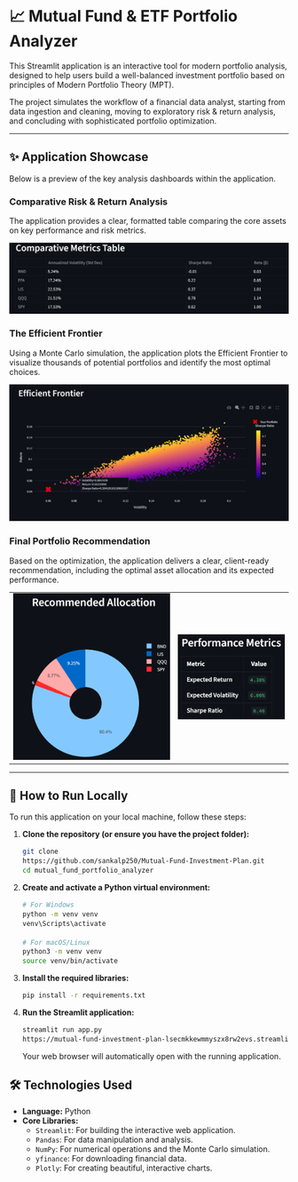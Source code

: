 # 📈 Mutual Fund & ETF Portfolio Analyzer

This Streamlit application is an interactive tool for modern portfolio analysis, designed to help users build a well-balanced investment portfolio based on principles of Modern Portfolio Theory (MPT).

The project simulates the workflow of a financial data analyst, starting from data ingestion and cleaning, moving to exploratory risk & return analysis, and concluding with sophisticated portfolio optimization.

---

## ✨ Application Showcase

Below is a preview of the key analysis dashboards within the application.

### Comparative Risk & Return Analysis
The application provides a clear, formatted table comparing the core assets on key performance and risk metrics.

![Comparative Metrics Table](assets/metrics_table.png)

### The Efficient Frontier
Using a Monte Carlo simulation, the application plots the Efficient Frontier to visualize thousands of potential portfolios and identify the most optimal choices.

![The Efficient Frontier Chart](assets/efficient_frontier.png)

### Final Portfolio Recommendation
Based on the optimization, the application delivers a clear, client-ready recommendation, including the optimal asset allocation and its expected performance.

<table>
  <tr>
    <td><img src="assets/optimal_allocation.png" alt="Optimal Allocation Pie Chart" width="100%"></td>
    <td><img src="assets/performance_metrics.png" alt="Portfolio Performance Metrics" width="100%"></td>
  </tr>
</table>

---

## 🚀 How to Run Locally

To run this application on your local machine, follow these steps:

1.  **Clone the repository (or ensure you have the project folder):**
    ```bash
    git clone 
    https://github.com/sankalp250/Mutual-Fund-Investment-Plan.git
    cd mutual_fund_portfolio_analyzer
    ```

2.  **Create and activate a Python virtual environment:**
    ```bash
    # For Windows
    python -m venv venv
    venv\Scripts\activate

    # For macOS/Linux
    python3 -m venv venv
    source venv/bin/activate
    ```

3.  **Install the required libraries:**
    ```bash
    pip install -r requirements.txt
    ```

4.  **Run the Streamlit application:**
    ```bash
    streamlit run app.py
    https://mutual-fund-investment-plan-lsecmkkewmmyszx8rw2evs.streamlit.app/
    ```
    Your web browser will automatically open with the running application.

## 🛠️ Technologies Used

- **Language:** Python
- **Core Libraries:**
  - `Streamlit`: For building the interactive web application.
  - `Pandas`: For data manipulation and analysis.
  - `NumPy`: For numerical operations and the Monte Carlo simulation.
  - `yfinance`: For downloading financial data.
  - `Plotly`: For creating beautiful, interactive charts.
